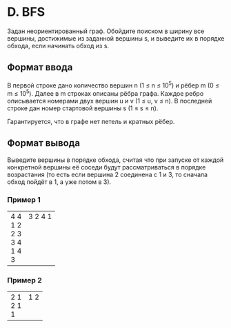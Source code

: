 # D. BFS

Задан неориентированный граф. Обойдите поиском в ширину все вершины, достижимые из заданной вершины s, и выведите их в порядке обхода, если начинать обход из s.

## Формат ввода

В первой строке дано количество вершин n (1 ≤ n ≤ 10<sup>5</sup>) и рёбер m (0 ≤ m ≤ 10<sup>5</sup>). Далее в m строках описаны рёбра графа. Каждое ребро описывается номерами двух вершин u и v (1 ≤ u, v ≤ n).
В последней строке дан номер стартовой вершины s (1 ≤ s ≤ n).

Гарантируется, что в графе нет петель и кратных рёбер.

## Формат вывода

Выведите вершины в порядке обхода, считая что при запуске от каждой конкретной вершины её соседи будут рассматриваться в порядке возрастания (то есть если вершина 2 соединена с 1 и 3, то сначала обход пойдёт в 1, а уже потом в 3).

### Пример 1

<table><tr>
<td>
4 4<br>
1 2<br>
2 3<br>
3 4<br>
1 4<br>
3
</td>
<td>
3 2 4 1 <br>
<br>
<br>
<br>
<br>
<br>
</td>
</tr></table>

### Пример 2

<table><tr>
<td>
2 1<br>
2 1<br>
1
</td>
<td>
1 2  <br>
<br>
<br>
</td>
</tr></table>
